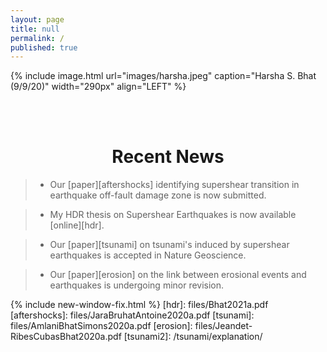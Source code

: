 ```yaml
---
layout: page
title: null
permalink: /
published: true
---
```

{% include image.html url="images/harsha.jpeg" caption="Harsha S. Bhat (9/9/20)" width="290px" align="LEFT" %}

<br><br>
<h1 align="center">Recent News</h1>

> * Our [paper][aftershocks] identifying supershear transition in earthquake off-fault damage zone is now submitted.

> * My HDR thesis on Supershear Earthquakes is now available [online][hdr].

> * Our [paper][tsunami] on tsunami's induced by supershear earthquakes is accepted in Nature Geoscience.

> * Our [paper][erosion] on the link between erosional events and earthquakes is undergoing minor revision.

{% include new-window-fix.html %}
[hdr]: files/Bhat2021a.pdf
[aftershocks]: files/JaraBruhatAntoine2020a.pdf
[tsunami]: files/AmlaniBhatSimons2020a.pdf
[erosion]: files/Jeandet-RibesCubasBhat2020a.pdf
[tsunami2]: /tsunami/explanation/



